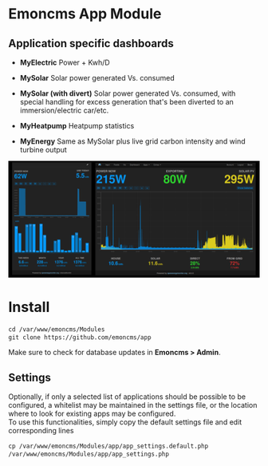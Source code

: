 # Emoncms App Module

## Application specific dashboards

* **MyElectric**
Power + Kwh/D

* **MySolar**
Solar power generated Vs. consumed

* **MySolar (with divert)**
Solar power generated Vs. consumed, with special handling for excess generation that's been diverted to an immersion/electric car/etc.

* **MyHeatpump**
Heatpump statistics

* **MyEnergy**
Same as MySolar plus live grid carbon intensity and wind turbine output


![image](images/dark_app.png)

# Install

    cd /var/www/emoncms/Modules
    git clone https://github.com/emoncms/app

Make sure to check for database updates in **Emoncms > Admin**.

## Settings

Optionally, if only a selected list of applications should be possible to be configured, a whitelist may be maintained in the settings file, or the location where to look for existing apps may be configured.  
To use this functionalities, simply copy the default settings file and edit corresponding lines

    cp /var/www/emoncms/Modules/app/app_settings.default.php /var/www/emoncms/Modules/app/app_settings.php
